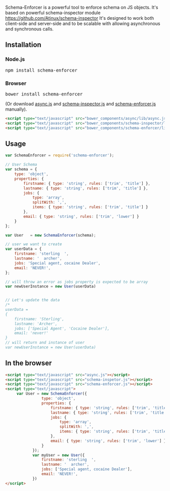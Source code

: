 Schema-Enforcer is a powerful tool to enforce schema on JS objects.
It's based on powerful schema-inspector module https://github.com/Atinux/schema-inspector
It's designed to work both client-side and server-side and to be scalable with allowing asynchronous and synchronous calls.

## Installation

### Node.js
<pre>npm install schema-enforcer</pre>

### Browser
<pre>bower install schema-enforcer</pre>
(Or download [async.js](https://raw.github.com/caolan/async/master/lib/async.js) and [schema-inspector.js](https://raw.github.com/Atinux/schema-inspector/master/lib/schema-inspector.js) and [schema-enforcer.js]() manually).
```html
<script type="text/javascript" src="bower_components/async/lib/async.js"></script>
<script type="text/javascript" src="bower_components/schema-inspector/lib/schema-inspector.js"></script>
<script type="text/javascript" src="bower_components/schema-enforcer/lib/schema-enforcer.js"></script>
```

## Usage

```javascript
var SchemaEnforcer = require('schema-enforcer');

// User Schema
var schema = {
	type: 'object',
	properties: {
		firstname: { type: 'string', rules: ['trim', 'title'] },
		lastname: { type: 'string', rules: ['trim', 'title'] },
		jobs: {
			type: 'array',
			splitWith: ',',
			items: { type: 'string', rules: ['trim', 'title'] }
		},
		email: { type: 'string', rules: ['trim', 'lower'] }
	}
};

var User   = new SchemaEnforcer(schema);

// user we want to create 
var userData = {
	firstname: 'sterling  ',
	lastname: '  archer',
	jobs: 'Special agent, cocaine Dealer',
	email: 'NEVER!',
};

// will throw an error as jobs property is expected to be array
var newUserInstance = new User(userData)


// Let's update the data
/*
userData = 
{
	firstname: 'Sterling',
	lastname: 'Archer',
	jobs: ['Special Agent', 'Cocaine Dealer'],
	email: 'never!'
}
// will return and instance of user
var newUserInstance = new User(userData)
```

## In the browser

```html
<script type="text/javascript" src="async.js"></script>
<script type="text/javascript" src="schema-inspetor.js"></script>
<script type="text/javascript" src="schema-enforcer.js"></script>
<script type="text/javascript">
	 var User = new SchemaEnforcer({
                type: 'object',
                properties: {
                    firstname: { type: 'string', rules: ['trim', 'title'] },
                    lastname: { type: 'string', rules: ['trim', 'title'] },
                    jobs: {
                        type: 'array',
                        splitWith: ',',
                        items: { type: 'string', rules: ['trim', 'title'] }
                    },
                    email: { type: 'string', rules: ['trim', 'lower'] }
                }
            });
            var myUser = new User({
                firstname: 'sterling  ',
                lastname: '  archer',
                jobs: ['Special agent, cocaine Dealer'],
                email: 'NEVER!',
            })
</script>
```

